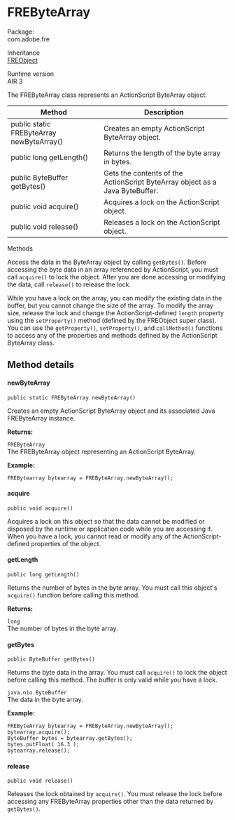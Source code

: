 # FREByteArray

Package:  
com.adobe.fre

Inheritance  
[FREObject](./freobject.md)

Runtime version  
AIR 3

The FREByteArray class represents an ActionScript ByteArray object.

| Method                                    | Description                                                                  |
| ----------------------------------------- | ---------------------------------------------------------------------------- |
| public static FREByteArray newByteArray() | Creates an empty ActionScript ByteArray object.                              |
| public long getLength()                   | Returns the length of the byte array in bytes.                               |
| public ByteBuffer getBytes()              | Gets the contents of the ActionScript ByteArray object as a Java ByteBuffer. |
| public void acquire()                     | Acquires a lock on the ActionScript object.                                  |
| public void release()                     | Releases a lock on the ActionScript object.                                  |

Methods

Access the data in the ByteArray object by calling `getBytes()`. Before
accessing the byte data in an array referenced by ActionScript, you must call
`acquire()` to lock the object. After you are done accessing or modifying the
data, call `release()` to release the lock.

While you have a lock on the array, you can modify the existing data in the
buffer, but you cannot change the size of the array. To modify the array size,
release the lock and change the ActionScript-defined `length` property using the
`setProperty()` method (defined by the FREObject super class). You can use the
`getProperty()`, `setProperty()`, and `callMethod()` functions to access any of
the properties and methods defined by the ActionScript ByteArray class.

## Method details

#### newByteArray

    public static FREByteArray newByteArray()

Creates an empty ActionScript ByteArray object and its associated Java
FREByteArray instance.

**Returns:**

`FREByteArray`  
The FREByteArray object representing an ActionScript ByteArray.

**Example:**

    FREBytearray bytearray = FREByteArray.newByteArray();

#### acquire

    public void acquire()

Acquires a lock on this object so that the data cannot be modified or disposed
by the runtime or application code while you are accessing it. When you have a
lock, you cannot read or modify any of the ActionScript-defined properties of
the object.

#### getLength

    public long getLength()

Returns the number of bytes in the byte array. You must call this object's
`acquire()` function before calling this method.

**Returns:**

`long`  
The number of bytes in the byte array.

#### getBytes

    public ByteBuffer getBytes()

Returns the byte data in the array. You must call `acquire()` to lock the object
before calling this method. The buffer is only valid while you have a lock.

`java.nio.ByteBuffer`  
The data in the byte array.

**Example:**

    FREByteArray bytearray = FREByteArray.newByteArray();
    bytearray.acquire();
    ByteBuffer bytes = bytearray.getBytes();
    bytes.putFloat( 16.3 );
    bytearray.release();

#### release

    public void release()

Releases the lock obtained by `acquire()`. You must release the lock before
accessing any FREByteArray properties other than the data returned by
`getBytes()`.
